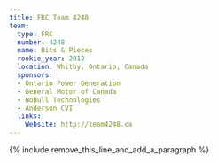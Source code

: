```yaml
---
title: FRC Team 4248
team:
  type: FRC
  number: 4248
  name: Bits & Pieces
  rookie_year: 2012
  location: Whitby, Ontario, Canada
  sponsors:
  - Ontario Power Generation
  - General Motor of Canada
  - NoBull Technologies
  - Anderson CVI
  links:
    Website: http://team4248.ca
---
```


{% include remove_this_line_and_add_a_paragraph %}
